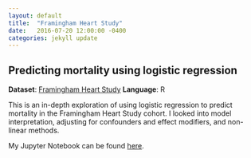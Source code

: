 ```yaml
---
layout: default
title:  "Framingham Heart Study"
date:   2016-07-20 12:00:00 -0400
categories: jekyll update
---
```


<h2> Predicting mortality using logistic regression </h2>

**Dataset**: [Framingham Heart Study](https://sleepdata.org/datasets/shhs)
**Language**: R

This is an in-depth exploration of using logistic regression to predict mortality in the Framingham Heart Study cohort. I looked into model interpretation, adjusting for confounders and effect modifiers, and non-linear methods.

My Jupyter Notebook can be found [here](https://github.com/katwang/BST234Project/blob/master/BST234_SKAT.ipynb).